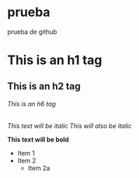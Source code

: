 # prueba
prueba de github

# This is an h1 tag
## This is an h2 tag
###### This is an h6 tag

*This text will be italic*
_This will also be italic_

**This text will be bold**

* Item 1
* Item 2
  * Item 2a
